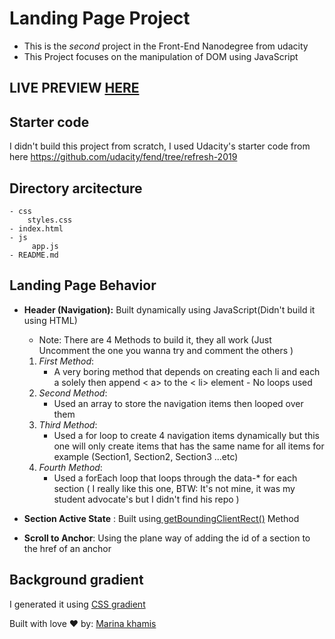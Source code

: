 # Landing Page Project
- This is the *second* project in the Front-End Nanodegree from udacity
- This Project focuses on the manipulation of DOM using JavaScript
## LIVE PREVIEW [HERE](https://marinakhamis.github.io/FEND-02-Landing-Page/index.html)
## Starter code
I didn't build this project from scratch, I used Udacity's starter code from here https://github.com/udacity/fend/tree/refresh-2019

## Directory arcitecture 
    - css
        styles.css    
    - index.html
    - js
         app.js
    - README.md

## Landing Page Behavior
- **Header (Navigation):**
 Built dynamically using JavaScript(Didn't build it using HTML)
    - Note: There are 4 Methods to build it, they all work (Just Uncomment the one you wanna try and comment the others )
    1. *First Method*:
        -  A very boring method that depends on creating each li and each a solely then append < a> to the < li> element - No loops used
    2. *Second Method*:
        - Used an array to store the navigation items then looped over them
    3. *Third Method*: 
        - Used a for loop to create 4 navigation items dynamically but this one will only create items that has the same name for all items for example (Section1, Section2, Section3 ...etc)
    4. *Fourth Method*: 
        - Used a forEach loop that loops through the data-* for each section ( I really like this one, BTW: It's not mine, it was my student advocate's but I didn't find his repo )

 - **Section Active State** : Built using[ getBoundingClientRect()](https://www.w3schools.com/jsref/met_element_getboundingclientrect.asp) Method 
        
 - **Scroll to Anchor**: Using the plane way of adding the id of a section to the href of an anchor 

## Background gradient
I generated it using [CSS gradient](https://cssgradient.io/) 

Built with love ♥ by: [Marina khamis](https://www.linkedin.com/in/marina-khamis-140941165/)
